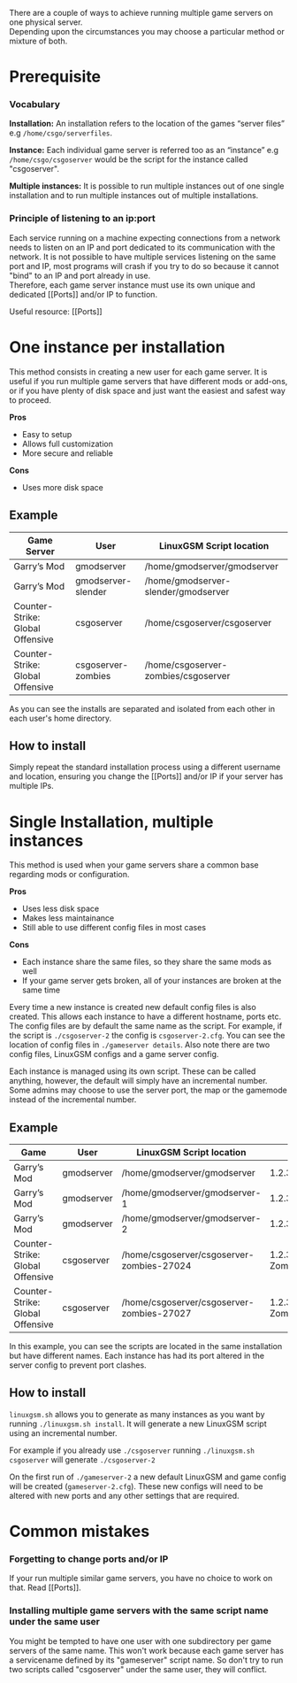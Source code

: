 There are a couple of ways to achieve running multiple game servers on one physical server.  
Depending upon the circumstances you may choose a particular method or mixture of both.

# Prerequisite

### Vocabulary

**Installation:** An installation refers to the location of the games “server files” e.g `/home/csgo/serverfiles`.

**Instance:** Each individual game server is referred too as an “instance” e.g `/home/csgo/csgoserver` would be the script for the instance called "csgoserver".

**Multiple instances:** It is possible to run multiple instances out of one single installation and to run multiple instances out of multiple installations.

### Principle of listening to an ip:port
Each service running on a machine expecting connections from a network needs to listen on an IP and port dedicated to its communication with the network. It is not possible to have multiple services listening on the same port and IP, most programs will crash if you try to do so because it cannot "bind" to an IP and port already in use.  
Therefore, each game server instance must use its own unique and dedicated [[Ports]] and/or IP to function.

Useful resource: [[Ports]]

# One instance per installation
This method consists in creating a new user for each game server. It is useful if you run multiple game servers that have different mods or add-ons, or if you have plenty of disk space and just want the easiest and safest way to proceed.

**Pros**
* Easy to setup
* Allows full customization
* More secure and reliable

**Cons**
* Uses more disk space

## Example

|Game Server|User|LinuxGSM Script location|
|--------|----|---------|
| Garry’s Mod |gmodserver|/home/gmodserver/gmodserver|
| Garry’s Mod |gmodserver-slender|/home/gmodserver-slender/gmodserver|
| Counter-Strike: Global Offensive |csgoserver|/home/csgoserver/csgoserver|
| Counter-Strike: Global Offensive |csgoserver-zombies|/home/csgoserver-zombies/csgoserver|

As you can see the installs are separated and isolated from each other in each user's home directory.

## How to install

Simply repeat the standard installation process using a different username and location, ensuring you change the [[Ports]] and/or IP if your server has multiple IPs.


# Single Installation, multiple instances

This method is used when your game servers share a common base regarding mods or configuration.

**Pros**
* Uses less disk space
* Makes less maintainance
* Still able to use different config files in most cases

**Cons**
* Each instance share the same files, so they share the same mods as well
* If your game server gets broken, all of your instances are broken at the same time

Every time a new instance is created new default config files is also created. This allows each instance to have a different hostname, ports etc. The config files are by default the same name as the script. For example, if the script is `./csgoserver-2` the config is `csgoserver-2.cfg`. You can see the location of config files in `./gameserver details`. Also note there are two config files, LinuxGSM configs and a game server config.

Each instance is managed using its own script. These can be called anything, however, the default will simply have an incremental number. Some admins may choose to use the server port, the map or the gamemode instead of the incremental number.

## Example

|Game|User|LinuxGSM Script location|notes|
|--------|----|---------|-----|
|Garry’s Mod|gmodserver|/home/gmodserver/gmodserver|1.2.3.4:27015|
|Garry’s Mod|gmodserver|/home/gmodserver/gmodserver-1|1.2.3.4:27018|
|Garry’s Mod|gmodserver|/home/gmodserver/gmodserver-2|1.2.3.4:27021|
|Counter-Strike: Global Offensive|csgoserver|/home/csgoserver/csgoserver-zombies-27024|1.2.3.4:27024 Zombie Mod|
|Counter-Strike: Global Offensive|csgoserver|/home/csgoserver/csgoserver-zombies-27027|1.2.3.4:27027 Zombie Mod|

In this example, you can see the scripts are located in the same installation but have different names. Each instance has had its port altered in the server config to prevent port clashes.

## How to install

`linuxgsm.sh` allows you to generate as many instances as you want by running `./linuxgsm.sh install`. It will generate a new LinuxGSM script using an incremental number.

For example if you already use `./csgoserver` running `./linuxgsm.sh csgoserver` will generate `./csgoserver-2`

On the first run of `./gameserver-2` a new default LinuxGSM and game config will be created (`gameserver-2.cfg`). These new configs will need to be altered with new ports and any other settings that are required.

# Common mistakes

### Forgetting to change ports and/or IP
If your run multiple similar game servers, you have no choice to work on that. Read [[Ports]].

### Installing multiple game servers with the same script name under the same user
You might be tempted to have one user with one subdirectory per game servers of the same name. This won't work because each game server has a servicename defined by its "gameserver" script name. So don't try to run two scripts called "csgoserver" under the same user, they will conflict.